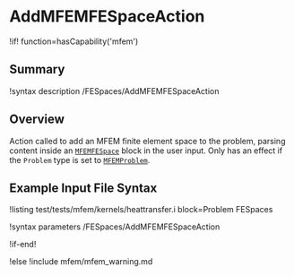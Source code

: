 # AddMFEMFESpaceAction

!if! function=hasCapability('mfem')

## Summary

!syntax description /FESpaces/AddMFEMFESpaceAction

## Overview

Action called to add an MFEM finite element space to the problem, parsing content inside an
[`MFEMFESpace`](source/mfem/fespaces/MFEMFESpace.md) block in the user input. Only has an effect if the
`Problem` type is set to [`MFEMProblem`](source/mfem/problem/MFEMProblem.md).

## Example Input File Syntax

!listing test/tests/mfem/kernels/heattransfer.i block=Problem FESpaces

!syntax parameters /FESpaces/AddMFEMFESpaceAction

!if-end!

!else
!include mfem/mfem_warning.md

